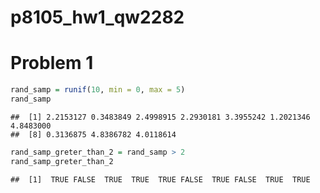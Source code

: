 p8105\_hw1\_qw2282
================

Problem 1
=========

``` r
rand_samp = runif(10, min = 0, max = 5)
rand_samp
```

    ##  [1] 2.2153127 0.3483849 2.4998915 2.2930181 3.3955242 1.2021346 4.8483000
    ##  [8] 0.3136875 4.8386782 4.0118614

``` r
rand_samp_greter_than_2 = rand_samp > 2
rand_samp_greter_than_2
```

    ##  [1]  TRUE FALSE  TRUE  TRUE  TRUE FALSE  TRUE FALSE  TRUE  TRUE
